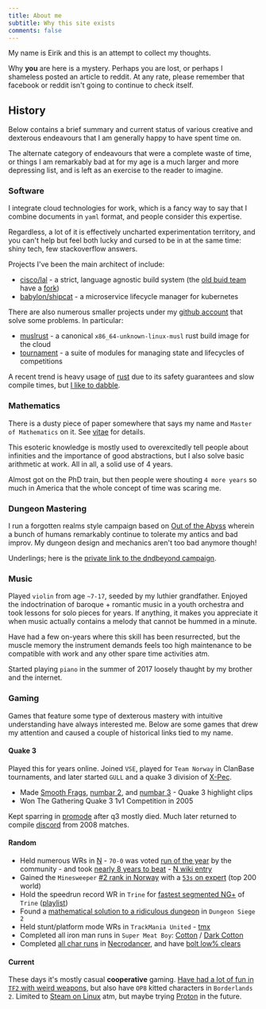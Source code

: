 ```yaml
---
title: About me
subtitle: Why this site exists
comments: false
---
```


My name is Eirik and this is an attempt to collect my thoughts.

Why **you** are here is a mystery. Perhaps you are lost, or perhaps I shameless posted an article to reddit. At any rate, please remember that facebook or reddit isn't going to continue to check itself.

## History
Below contains a brief summary and current status of various creative and dexterous endeavours that I am generally happy to have spent time on.

The alternate category of endeavours that were a complete waste of time, or things I am remarkably bad at for my age is a much larger and more depressing list, and is left as an exercise to the reader to imagine.


### Software
I integrate cloud technologies for work, which is a fancy way to say that I combine documents in `yaml` format, and people consider this expertise.

Regardless, a lot of it is effectively uncharted experimentation territory, and you can't help but feel both lucky and cursed to be in at the same time: shiny tech, few stackoverflow answers.

Projects I've been the main architect of include:

- [cisco/lal](https://github.com/cisco/lal-build-manager) - a strict, language agnostic build system (the [old buid team](https://github.com/orgs/lalbuild/people) have a [fork](https://github.com/lalbuild/lal))
- [babylon/shipcat](https://github.com/Babylonpartners/shipcat) - a microservice lifecycle manager for kubernetes

There are also numerous smaller projects under my [github account](https://github.com/clux?tab=repositories) that solve some problems. In particular:

- [muslrust](https://github.com/clux/muslrust) - a canonical `x86_64-unknown-linux-musl` rust build image for the cloud
- [tournament](https://github.com/clux/tournament) - a suite of modules for managing state and lifecycles of competitions

A recent trend is heavy usage of [rust](https://www.rust-lang.org/) due to its safety guarantees and slow compile times, but [I like to dabble](https://github.com/clux/magic-forest).

### Mathematics
There is a dusty piece of paper somewhere that says my name and `Master of Mathematics` on it. See [vitae](http://clux.github.io/vitae/) for details.

This esoteric knowledge is mostly used to overexcitedly tell people about infinities and the importance of good abstractions, but I also solve basic arithmetic at work. All in all, a solid use of 4 years.

Almost got on the PhD train, but then people were shouting `4 more years` so much in America that the whole concept of time was scaring me.

### Dungeon Mastering
I run a forgotten realms style campaign based on [Out of the Abyss](http://dnd.wizards.com/products/tabletop-games/rpg-products/outoftheabyss) wherein a bunch of humans remarkably continue to tolerate my antics and bad improv. My dungeon design and mechanics aren't too bad anymore though!

Underlings; here is the [private link to the dndbeyond campaign](https://www.dndbeyond.com/campaigns/156017).

### Music
Played `violin` from age `~7-17`, seeded by my luthier grandfather. Enjoyed the indoctrination of baroque + romantic music in a youth orchestra and took lessons for solo pieces for years. If anything, it makes you appreciate it when music actually contains a melody that cannot be hummed in a minute.

Have had a few on-years where this skill has been resurrected, but the muscle memory the instrument demands feels too high maintenance to be compatible with work and any other spare time activities atm.

Started playing `piano` in the summer of 2017 loosely thaught by my brother and the internet.

### Gaming
Games that feature some type of dexterous mastery with intuitive understanding have always interested me. Below are some games that drew my attention and caused a couple of historical links tied to my name.

#### Quake 3
Played this for years online. Joined `VSE`, played for `Team Norway` in ClanBase tournaments, and later started `GULL` and a quake 3 division of [X-Pec](http://www.chicksdigx-pec.com).

- Made [Smooth Frags](https://www.youtube.com/watch?v=GD3aTJ_jzL8), [numbar 2](https://www.youtube.com/watch?v=OXCJpkv0GuI), and [numbar 3](https://www.youtube.com/watch?v=BHfSKhvzogM) - Quake 3 highlight clips
- Won The Gathering Quake 3 1v1 Competition in 2005

Kept sparring in [promode](https://playmorepromode.com/) after q3 mostly died. Much later returned to compile [discord](https://www.youtube.com/watch?v=liSxP2j5b60) from 2008 matches.

#### Random
- Held numerous WRs in [N](http://www.metanetsoftware.com/games/n) - `70-0` was voted [run of the year](http://n.wikia.com/wiki/The_Dronies) by the community - and took [nearly 8 years to beat](http://ploudseeker.com:5000/all_scores?level=70-0&place=0) - [N wiki entry](http://n.wikia.com/wiki/Clux)
- Gained the `Minesweeper` [#2 rank in Norway](http://www.minesweeper.info/countryranking.html?country=132) with a [`53s` on expert](http://www.minesweeper.info/members/files/3552/EirikAlbrigtsen54,49-119-110607.mvf) (top 200 world)
- Hold the speedrun record WR in `Trine` for [fastest segmented NG+](http://speeddemosarchive.com/Trine.html) of `Trine` ([playlist](https://www.youtube.com/watch?v=45T7-Avb5vQ&list=PLDCA837F2416D427B))
- Found a [mathematical solution to a ridiculous dungeon](https://clux.github.io/probes/post/2006-08-09-vault-of-therayne/) in `Dungeon Siege 2`
- Held stunt/platform mode WRs in `TrackMania United` - [tmx](https://united.tm-exchange.com/main.aspx?action=tracksearch&mode=7&id=1273332)
- Completed all iron man runs in `Super Meat Boy`: [Cotton](https://www.youtube.com/watch?v=8ZeFFwkCLN8) / [Dark Cotton](https://www.youtube.com/watch?v=jgptqlVQGSM)
- Completed [all char runs](https://crypt.toofz.com/p/76561198007590148/classic) in [Necrodancer](https://store.steampowered.com/app/247080/Crypt_of_the_NecroDancer/), and have [bolt low% clears](https://www.youtube.com/watch?v=y1d6hoN9DoM)

#### Current
These days it's mostly casual **cooperative** gaming. [Have had a lot of fun in `TF2` with weird weapons](https://www.youtube.com/watch?v=KVzOLtpO6fU&list=PL4gj5XjL6RRQecS059_tjxRQ4Lu6yUNqB), but also have `OP8` kitted characters in `Borderlands 2`. Limited to [Steam on Linux](https://steamcommunity.com/id/sszynrae) atm, but maybe trying [Proton](https://github.com/ValveSoftware/Proton) in the future.
